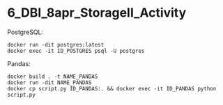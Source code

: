 # 6_DBI_8apr_StorageII_Activity


PostgreSQL:

    docker run -dit postgres:latest
    docker exec -it ID_POSTGRES psql -U postgres

Pandas:

    docker build . -t NAME_PANDAS
    docker run -dit NAME_PANDAS
    docker cp script.py ID_PANDAS:. && docker exec -it ID_PANDAS python script.py

